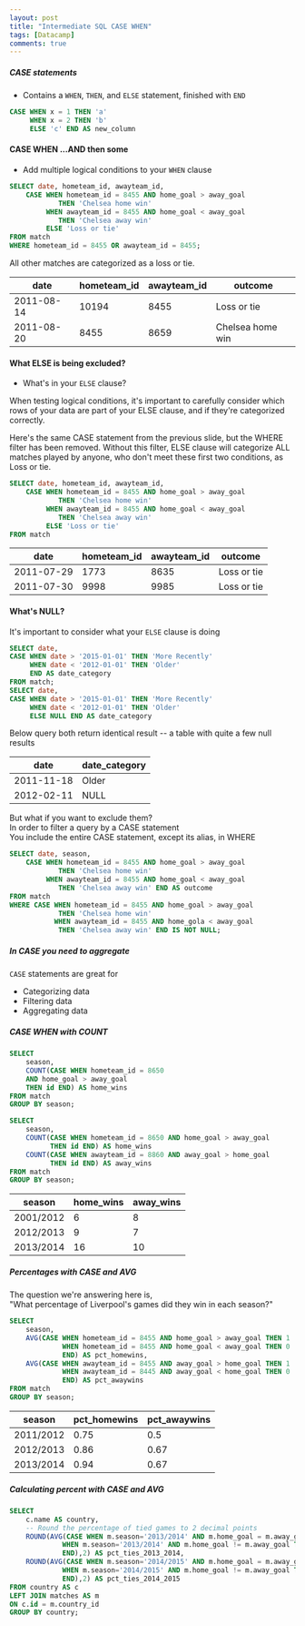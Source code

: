 ```yaml
---
layout: post
title: "Intermediate SQL CASE WHEN"
tags: [Datacamp]
comments: true
---
```


##### CASE statements
- Contains a `WHEN`, `THEN`, and `ELSE` statement, finished with `END`

```sql
CASE WHEN x = 1 THEN 'a'
     WHEN x = 2 THEN 'b'
     ELSE 'c' END AS new_column
```

#### CASE WHEN ...AND then some
- Add multiple logical conditions to your `WHEN` clause
```sql
SELECT date, hometeam_id, awayteam_id,
    CASE WHEN hometeam_id = 8455 AND home_goal > away_goal
            THEN 'Chelsea home win'
         WHEN awayteam_id = 8455 AND home_goal < away_goal
            THEN 'Chelsea away win'
         ELSE 'Loss or tie'
FROM match
WHERE hometeam_id = 8455 OR awayteam_id = 8455;
```

All other matches are categorized as a loss or tie.

| date       | hometeam_id | awayteam_id | outcome          |
|------------|-------------|-------------|------------------|
| 2011-08-14 | 10194       | 8455        | Loss or tie      |
| 2011-08-20 | 8455        | 8659        | Chelsea home win |

#### What ELSE is being excluded?
- What's in your `ELSE` clause?

When testing logical conditions, it's important to carefully consider which rows of your data are part of your ELSE clause, and if they're categorized correctly.

Here's the same CASE statement from the previous slide, but the WHERE filter has been removed. Without this filter, ELSE clause will categorize ALL matches played by anyone, who don't meet these first two conditions, as Loss or tie.

```sql
SELECT date, hometeam_id, awayteam_id,
    CASE WHEN hometeam_id = 8455 AND home_goal > away_goal
            THEN 'Chelsea home win'
         WHEN awayteam_id = 8455 AND home_goal < away_goal
            THEN 'Chelsea away win'
         ELSE 'Loss or tie'
FROM match
```

| date       | hometeam_id | awayteam_id | outcome     |
|------------|-------------|-------------|-------------|
| 2011-07-29 | 1773        | 8635        | Loss or tie |
| 2011-07-30 | 9998        | 9985        | Loss or tie |

#### What's NULL?

It's important to consider what your `ELSE` clause is doing

```sql
SELECT date,
CASE WHEN date > '2015-01-01' THEN 'More Recently'
     WHEN date < '2012-01-01' THEN 'Older'
     END AS date_category
FROM match;
SELECT date,
CASE WHEN date > '2015-01-01' THEN 'More Recently'
     WHEN date < '2012-01-01' THEN 'Older'
     ELSE NULL END AS date_category
```
Below query both return identical result -- a table with quite a few null results


| date       | date_category |
|------------|---------------|
| 2011-11-18 | Older         |
| 2012-02-11 | NULL          |

But what if you want to exclude them?  
In order to filter a query by a CASE statement  
You include the entire CASE statement, except its alias, in WHERE

```sql
SELECT date, season,
    CASE WHEN hometeam_id = 8455 AND home_goal > away_goal
            THEN 'Chelsea home win'
         WHEN awayteam_id = 8455 AND home_goal < away_goal
            THEN 'Chelsea away win' END AS outcome
FROM match
WHERE CASE WHEN hometeam_id = 8455 AND home_goal > away_goal
            THEN 'Chelsea home win'
           WHEN awayteam_id = 8455 AND home_gola < away_goal
            THEN 'Chelsea away win' END IS NOT NULL;
```



##### In CASE you need to aggregate
`CASE` statements are great for
- Categorizing data
- Filtering data
- Aggregating data

##### CASE WHEN with COUNT

```sql
SELECT 
    season,
    COUNT(CASE WHEN hometeam_id = 8650
    AND home_goal > away_goal
    THEN id END) AS home_wins
FROM match
GROUP BY season;
```

```sql
SELECT
    season,
    COUNT(CASE WHEN hometeam_id = 8650 AND home_goal > away_goal
          THEN id END) AS home_wins
    COUNT(CASE WHEN awayteam_id = 8860 AND away_goal > home_goal
          THEN id END) AS away_wins
FROM match
GROUP BY season;
```

| season    | home_wins | away_wins |
|-----------|-----------|-----------|
| 2001/2012 | 6         | 8         |
| 2012/2013 | 9         | 7         |
| 2013/2014 | 16        | 10        |



##### Percentages with CASE and AVG

The question we're answering here is,  
"What percentage of Liverpool's games did they win in each season?"

```sql
SELECT
    season,
    AVG(CASE WHEN hometeam_id = 8455 AND home_goal > away_goal THEN 1
             WHEN hometeam_id = 8455 AND home_goal < away_goal THEN 0
             END) AS pct_homewins,
    AVG(CASE WHEN awayteam_id = 8455 AND away_goal > home_goal THEN 1
             WHEN awayteam_id = 8445 AND away_goal < home_goal THEN 0
             END) AS pct_awaywins
FROM match
GROUP BY season;
```

| season    | pct_homewins | pct_awaywins |
|-----------|--------------|--------------|
| 2011/2012 | 0.75         | 0.5          |
| 2012/2013 | 0.86         | 0.67         |
| 2013/2014 | 0.94         | 0.67         |


##### Calculating percent with CASE and AVG

```sql
SELECT 
	c.name AS country,
    -- Round the percentage of tied games to 2 decimal points
	ROUND(AVG(CASE WHEN m.season='2013/2014' AND m.home_goal = m.away_goal THEN 1
			 WHEN m.season='2013/2014' AND m.home_goal != m.away_goal THEN 0
			 END),2) AS pct_ties_2013_2014,
	ROUND(AVG(CASE WHEN m.season='2014/2015' AND m.home_goal = m.away_goal THEN 1
			 WHEN m.season='2014/2015' AND m.home_goal != m.away_goal THEN 0
			 END),2) AS pct_ties_2014_2015
FROM country AS c
LEFT JOIN matches AS m
ON c.id = m.country_id
GROUP BY country;
```
